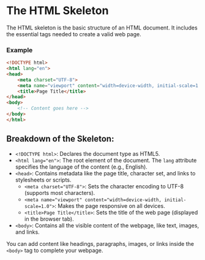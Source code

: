 # The HTML Skeleton

The HTML skeleton is the basic structure of an HTML document. It includes the essential tags needed to create a valid web page.

### Example

```html
<!DOCTYPE html>
<html lang="en">
<head>
    <meta charset="UTF-8">
    <meta name="viewport" content="width=device-width, initial-scale=1.0">
    <title>Page Title</title>
</head>
<body>
    <!-- Content goes here -->
</body>
</html>

```

## Breakdown of the Skeleton:

- `<!DOCTYPE html>`: Declares the document type as HTML5.
- `<html lang="en">`: The root element of the document. The `lang` attribute specifies the language of the content (e.g., English).
- `<head>`: Contains metadata like the page title, character set, and links to stylesheets or scripts.
  - `<meta charset="UTF-8">`: Sets the character encoding to UTF-8 (supports most characters).
  - `<meta name="viewport" content="width=device-width, initial-scale=1.0">`: Makes the page responsive on all devices.
  - `<title>Page Title</title>`: Sets the title of the web page (displayed in the browser tab).
- `<body>`: Contains all the visible content of the webpage, like text, images, and links.

You can add content like headings, paragraphs, images, or links inside the `<body>` tag to complete your webpage.
